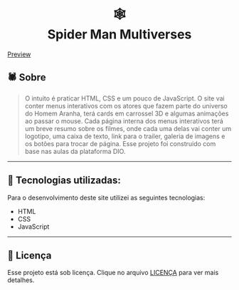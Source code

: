 <h1 align="center">
🕸<br>Spider Man Multiverses
</h1>

[Preview](https://github.com/larisn/spider-man-multiverses/blob/main/assets/imagens/Screenshot_1.png)

## 🕷 Sobre

> O intuito é praticar HTML, CSS e um pouco de JavaScript. O site vai conter menus interativos com os atores que fazem parte do universo do Homem Aranha, terá cards em carrossel 3D e algumas animações ao passar o mouse.
Cada página interna dos menus interativos terá um breve resumo sobre os filmes, onde cada uma delas vai conter um logotipo, uma caixa de texto, link para o trailer, galeria de imagens e os botões para trocar de página. Esse projeto foi construído com base nas aulas da plataforma DIO.

---

## 🎯 Tecnologias utilizadas:

Para o desenvolvimento deste site utilizei as seguintes tecnologias:

* HTML
* CSS
* JavaScript

---

## 🎐 Licença
Esse projeto está sob licença. Clique no arquivo [LICENÇA](https://github.com/larisn/larisn/blob/main/LICENSE2.md) para ver mais detalhes.